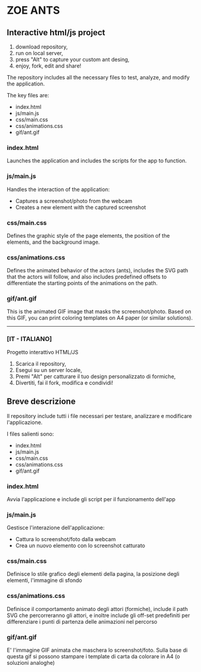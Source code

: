 # ZOE ANTS
## Interactive html/js project

1) download repository,
2) run on local server,
3) press "Alt" to capture your custom ant desing,
4) enjoy, fork, edit and share!

The repository includes all the necessary files to test, analyze, and modify the application.

The key files are:

- index.html
- js/main.js
- css/main.css
- css/animations.css
- gif/ant.gif

### index.html
Launches the application and includes the scripts for the app to function.

### js/main.js
Handles the interaction of the application:
- Captures a screenshot/photo from the webcam
- Creates a new element with the captured screenshot

### css/main.css
Defines the graphic style of the page elements,
the position of the elements, and the background image.

### css/animations.css
Defines the animated behavior of the actors (ants),
includes the SVG path that the actors will follow, and also includes predefined offsets
to differentiate the starting points of the animations on the path.

### gif/ant.gif
This is the animated GIF image that masks the screenshot/photo.
Based on this GIF, you can print coloring templates on A4 paper (or similar solutions).

-----

### [IT - ITALIANO]
Progetto interattivo HTML/JS

1) Scarica il repository,
2) Esegui su un server locale,
3) Premi "Alt" per catturare il tuo design personalizzato di formiche,
4) Divertiti, fai il fork, modifica e condividi!

## Breve descrizione

Il repository include tutti i file necessari per testare, analizzare e modificare l'applicazione.

I files salienti sono:
- index.html
- js/main.js
- css/main.css
- css/animations.css
- gif/ant.gif

### index.html
Avvia l'applicazione e include gli script per il funzionamento dell'app

### js/main.js
Gestisce l'interazione dell'applicazione:
- Cattura lo screenshot/foto dalla webcam
- Crea un nuovo elemento con lo screenshot catturato

### css/main.css
Definisce lo stile grafico degli elementi della pagina,
la posizione degli elementi, l'immagine di sfondo

### css/animations.css
Definisce il comportamento animato degli attori (formiche),
include il path SVG che percorreranno gli attori, e inoltre include gli off-set predefiniti 
per differenziare i punti di partenza delle animazioni nel percorso

### gif/ant.gif
E' l'immagine GIF animata che maschera lo screenshot/foto. 
Sulla base di questa gif si possono stampare i template di carta da colorare in A4 (o soluzioni analoghe)
